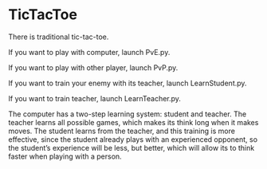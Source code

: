 # TicTacToe

There is traditional tic-tac-toe.

If you want to play with computer,
launch PvE.py.

If you want to play with other player,
launch PvP.py.

If you want to train your enemy with its teacher,
launch LearnStudent.py.

If you want to train teacher,
launch LearnTeacher.py.

The computer has a two-step learning system: student and teacher.
The teacher learns all possible games,
which makes its think long when it makes moves.
The student learns from the teacher,
and this training is more effective,
since the student already plays with an experienced opponent,
so the student’s experience will be less, but better,
which will allow its to think faster when playing with a person.
